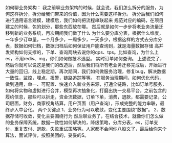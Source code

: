 如何聊业务架构：
我之前聊业务架构的时候，就会说，我们怎么拆分的服务，为何这样拆分，拆分给我们带来的价值，因为什么需要这样拆分。
拆分后我们如何进行通用语言建模，建模后，我们如何把流程串联起来
规范对应的编码，在项目建立的时候，包的划分，那些东西放在哪。
然后就是如何一步步将老业务流量迁移到新的业务系统，再次期间我们做了什么
为什么要分库分表，根据什么维度，一年多少订单量，一个月多少，一周多少，一天多少，根据这样的方式去分库分表，数据如何归档，数据归档后如何保证用户能查询到，就是海量数据存储
高并发架构如何支撑的，下单、查询两块去说你的qps、tps。比如查询，为什么上es，不用redis、mg，你们如何做技术选型。
实时订单如何查询。
上述说完了，然后你就可以说这是我们的改造后，然后我们将所有老业务迁移完成后，开始进行大量的回归，线上稳定期，再次期间，我们如何做服务治理，修复bug，解决数据一致性，监控，埋点、报警，链路追踪等等。
在服务治理期间，如何优化代码，做到通用，单一、可配置、快速介入新业务来源，打通全链路，比如订单号服务，如何将实物和虚拟进行合并，模型再次抽象化，打磨出统一交易平台，之前包含的履约信息，那些可以拆走，资金流数据，订单下单，消费，退款，都需要记录，公司层面，财务，商家视角结算，用户页面（用户查询），形成完整的能力串联，最终步入中台化。
两个关键点
1、业务行为可以收敛，变化主要围绕“数据”。
2、数据存储可收敛，变化主要围绕行为
然后聊业务了，在结合技术，就像你们怎么做的业务保障系统，数据一致性如何解决的，降级策略，分库分表，es，订单支付，重复支付、退款，失败重试策略等。人家都不会问你八股文了，最后给你来个算法，面试评价，按照美团的，妥妥的S。